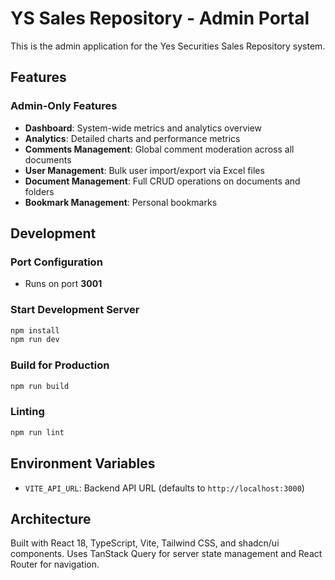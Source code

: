 # YS Sales Repository - Admin Portal

This is the admin application for the Yes Securities Sales Repository system.

## Features

### Admin-Only Features
- **Dashboard**: System-wide metrics and analytics overview
- **Analytics**: Detailed charts and performance metrics
- **Comments Management**: Global comment moderation across all documents
- **User Management**: Bulk user import/export via Excel files
- **Document Management**: Full CRUD operations on documents and folders
- **Bookmark Management**: Personal bookmarks

## Development

### Port Configuration
- Runs on port **3001**

### Start Development Server
```bash
npm install
npm run dev
```

### Build for Production
```bash
npm run build
```

### Linting
```bash
npm run lint
```

## Environment Variables
- `VITE_API_URL`: Backend API URL (defaults to `http://localhost:3000`)

## Architecture
Built with React 18, TypeScript, Vite, Tailwind CSS, and shadcn/ui components. Uses TanStack Query for server state management and React Router for navigation.